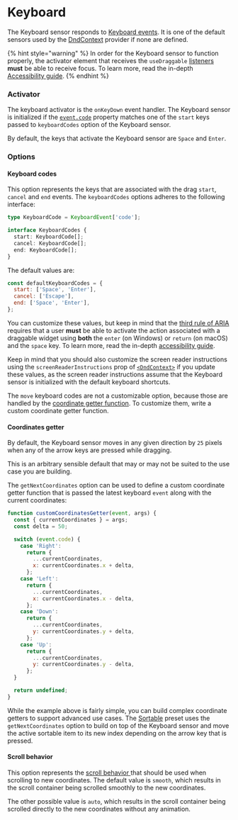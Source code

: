 # Keyboard

The Keyboard sensor responds to [Keyboard events](https://developer.mozilla.org/en-US/docs/Web/API/KeyboardEvent). It is one of the default sensors used by the [DndContext](../context-provider/) provider if none are defined.

{% hint style="warning" %}
In order for the Keyboard sensor to function properly, the activator element that receives the `useDraggable` [listeners](../draggable/usedraggable.md#listeners) **must** be able to receive focus. To learn more, read the in-depth [Accessibility guide](../../guides/accessibility.md).
{% endhint %}

### Activator

The keyboard activator is the `onKeyDown` event handler. The Keyboard sensor is initialized if the [`event.code`](https://developer.mozilla.org/en-US/docs/Web/API/KeyboardEvent/code) property matches one of the `start` keys passed to `keyboardCodes` option of the Keyboard sensor.

By default, the keys that activate the Keyboard sensor are `Space` and `Enter`.

### Options

#### Keyboard codes

This option represents the keys that are associated with the drag `start`, `cancel` and `end` events. The `keyboardCodes` options adheres to the following interface:

```typescript
type KeyboardCode = KeyboardEvent['code'];

interface KeyboardCodes {
  start: KeyboardCode[];
  cancel: KeyboardCode[];
  end: KeyboardCode[];
}
```

The default values are:

```javascript
const defaultKeyboardCodes = {
  start: ['Space', 'Enter'],
  cancel: ['Escape'],
  end: ['Space', 'Enter'],
};
```

You can customize these values, but keep in mind that the [third rule of ARIA ](https://www.w3.org/TR/using-aria/#3rdrule)requires that a user **must** be able to activate the action associated with a draggable widget using **both** the `enter` \(on Windows\) or `return` \(on macOS\) and the `space` key. To learn more, read the in-depth [accessibility guide](../../guides/accessibility.md).

Keep in mind that you should also customize the screen reader instructions using the `screenReaderInstructions` prop of [`<DndContext>`](../context-provider/) if you update these values, as the screen reader instructions assume that the Keyboard sensor is initialized with the default keyboard shortcuts.

The `move` keyboard codes are not a customizable option, because those are handled by the [coordinate getter function](keyboard.md#coordinates-getter). To customize them, write a custom coordinate getter function.

#### Coordinates getter

By default, the Keyboard sensor moves in any given direction by `25` pixels when any of the arrow keys are pressed while dragging.

This is an arbitrary sensible default that may or may not be suited to the use case you are building.

The `getNextCoordinates` option can be used to define a custom coordinate getter function that is passed the latest keyboard `event` along with the current coordinates:

```javascript
function customCoordinatesGetter(event, args) {
  const { currentCoordinates } = args;
  const delta = 50;

  switch (event.code) {
    case 'Right':
      return {
        ...currentCoordinates,
        x: currentCoordinates.x + delta,
      };
    case 'Left':
      return {
        ...currentCoordinates,
        x: currentCoordinates.x - delta,
      };
    case 'Down':
      return {
        ...currentCoordinates,
        y: currentCoordinates.y + delta,
      };
    case 'Up':
      return {
        ...currentCoordinates,
        y: currentCoordinates.y - delta,
      };
  }

  return undefined;
}
```

While the example above is fairly simple, you can build complex coordinate getters to support advanced use cases. The [Sortable](../../presets/sortable/) preset uses the `getNextCoordinates` option to build on top of the Keyboard sensor and move the active sortable item to its new index depending on the arrow key that is pressed.

#### Scroll behavior

This option represents the [scroll behavior ](https://developer.mozilla.org/en-US/docs/Web/API/Window/scrollTo)that should be used when scrolling to new coordinates. The default value is `smooth`, which results in the scroll container being scrolled smoothly to the new coordinates.

The other possible value is `auto`, which results in the scroll container being scrolled directly to the new coordinates without any animation.
